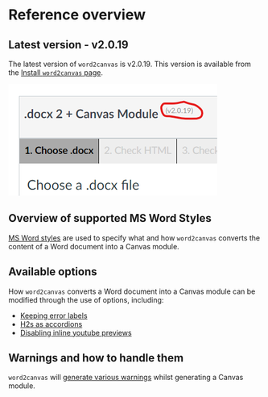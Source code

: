 # Reference overview

## Latest version - v2.0.19

The latest version of ```word2canvas``` is v2.0.19. This version is available from the [Install ```word2canvas``` page](../getting-started/install.md).

![](images/latestVersion.png)  

## Overview of supported MS Word Styles

[MS Word styles](./word-styles.md) are used to specify what and how ```word2canvas``` converts the content of a Word document into a Canvas module. 

## Available options

How ```word2canvas``` converts a Word document into a Canvas module can be modified through the use of options, including:

- [Keeping error labels](options/keep-error-labels.md)
- [H2s as accordions](options/h2-as-accordions.md)
- [Disabling inline youtube previews](options/disable-inline-youtube-previews.md)

## Warnings and how to handle them

```word2canvas``` will [generate various warnings](warnings.md) whilst generating a Canvas module.
